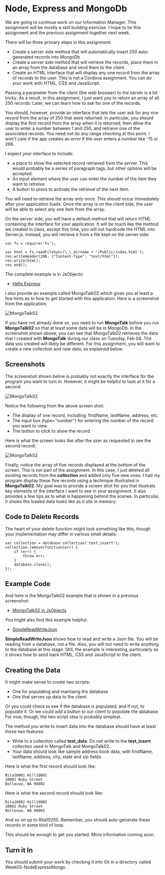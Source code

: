 Node, Express and MongoDb
================

We are going to continue work on our Information Manager. This
assignment will be mostly a skill building exercise. I hope to tie
this assignment and the previous assignment together next week.

There will be three primary steps in this assignment:

- Create a server side method that will automatically insert 250
auto-generated records into MongoDb
- Create a server side method that will retrieve the records, place
them in an array  from the
database and send them to the client.
- Create an HTML interface that will display any one record from the
array of records to the user. This is not a Cordova assignment. You can
do your work with HTML, CSS and JavaScript.


Passing a parameter from the client (the web broswer) to the server
is a bit tricky. As a result, in this assignment, I just want you to
return an array of all 250 records. Later, we can learn how to ask
for one of the records.

You should, however, provide an interface that lets the user ask for
any one record from the array of 250 that were returned. In particular,
you should display the first record from the array when it is returned,
then allow the user to enter a number between 1 and 250, and retrieve
one of the associated records. You need not do any range checking at
this point. I won't care if the app creates an error if the user enters
a number like -15 or 266.

I expect your interface to include:

- a place to show the selected record retrieved from the server. This
would probably be a series of paragraph tags, but other options will
be accepted.
- An input element where the user can enter the number of the item they
want to retreive.
- A button to press to activate the retrieval of the next item.

You will need to retrieve the array only once. This should occur
immediately after your application loads. Once the array is on the
client side, the user will be able to select any one item from the
array.

On the server side, you will have a default method that will return
HTML containing the interface for your application. It will be much
like the method we created in class, except this time, you will not
hardcode the HTML into Server.js. Instead, you will retrieve it from
a file kept on the server side:


	var fs = require('fs');

	var html = fs.readFileSync(\_\_dirname + '/Public/index.html');
	res.writeHeader(200, {"Content-Type": "text/html"});   
	res.write(html);
	res.end();

The complete example is in JsObjects:

- [Hello Express](https://github.com/charliecalvert/JsObjects/tree/master/JavaScript/NodeCode/HelloExpress)

I also provide an example called MongoTalk02 which gives you at least
a few hints as to how to get started with this application. Here is a
screenshot from the application:

![MongoTalk02](https://s3.amazonaws.com/s3bucket01.elvenware.com/dev-images/cloud/NodeExpressMongo01.png)

If you have not already done so, you need to run **MongoTalk**
before you run **MongoTalk02** so that at least some data will be in
MongoDb. In the screenshot shown above, you can see that MongoTalk02
retrieves the data that I created with **MongoTalk** during our class on
Tuesday, Feb 04. The data you created will likely be different.  For
this assignment, you will want to create a new collection and new
data, as explained below.

Screenshots
-----------

The screenshot shown below is probably not exactly the interface for
the program you want to turn in. However, it might be helpful to look
at it for a second.

![MongoTalk02](https://s3.amazonaws.com/s3bucket01.elvenware.com/dev-images/cloud/NodeExpressMongo02.png)

Notice the following from the above screen shot:

- The display of one record, including: firstName, lastName, address, etc.
- The input box (type="number") for entering the number of the record you want to view.
- The button to click to show the record.

Here is what the screen looks like after the user as requested to see the
second record:

![MongoTalk02](https://s3.amazonaws.com/s3bucket01.elvenware.com/dev-images/cloud/NodeExpressMongo03.png)

Finally, notice the array of five records displayed at the bottom of
the screen. This is not part of the assignment. In this case, I just
deleted all existing records from the **collection** and added only
five new ones. I had my program display these five records using a
technique illustrated in **MongoTalk02**. My goal was to provide a
screen shot for you that illustrats key elements of the interface I
want to see in your assignment. It also provides a few tips as to
what is happening behind the scenes. In particular, it shows the
loaded data looks like as it sits in memory.

Code to Delete Records
----------------------

The heart of your delete function might look something like this, though
your implementation may differ in various small details:

	var collection = database.collection('test_insert');
	collection.remove(function(err) {
		if (err) {
			throw err;
		}
		database.close();
	});


Example Code
------------

And here is the MongoTalk02 example that is shown in a previous screenshot:

- [MongoTalk02 in JsObjects](https://github.com/charliecalvert/JsObjects/tree/master/Data/MongoTalk02)

You might also find this example helpful:

- [SimpleReadWriteJson](https://github.com/charliecalvert/JsObjects/blob/master/JavaScript/NodeCode/SimpleReadWriteJson/server.js)

**SimpleReadWriteJson** shows how to read and write a Json file. You will be
reading from a database, not a file. Also, you will not need to write
anything to the database at this stage. Still, the example is interesting,
particularly as it shows how to send back HTML, CSS and JavaScript to
the client.

Creating the Data
-----------------

It might make sense to create two scripts:

- One for populating and maintaing the database
- One that serves up data to the client

Or you could check to see if the database is populated, and if not,
to populate it. Or we could add a button to our client to populate
the database. For now, though, the two script idea is probably
simplest.

The method you write to insert data into the database should have
at least these two features:

- Write to a collection called **test_data**. Do not write to the **test_insert**
collection used in MongoTalk and MongoTalk02.
- Your data should look like sample address book data, with firstName,
lastName, address, city, state and zip fields.

Here is what the first record should look like:

	Rita10001 Hill10001
	10001 Ruby Street
	Bellevue, WA 98002

Here is what the second record should look like:

	Rita10002 Hill10002
	10002 Ruby Street
	Bellevue, WA 98002

And so on up to Rita10250. Remember, you should auto-generate these
records in some kind of loop.

This should be enough to get you started. More information coming
soon.

Turn it In
----------

You should submit your work by checking it into Git in a directory
called Week05-NodeExpressMongo.
